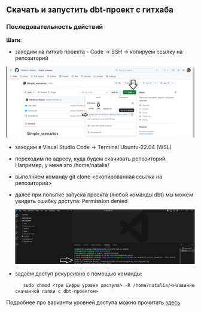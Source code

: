 ## Скачать и запустить dbt-проект с гитхаба
### Последовательность действий

**Шаги**:
- заходим на гитхаб проекта - Code -> SSH -> копируем ссылку на репозиторий
    
![cover](https://github.com/Malakhova-Natalya/Simple_scenarios/blob/main/start_dbt_project_from_github/01%20git%20clone.png)

- заходим в Visual Studio Code -> Terminal Ubuntu-22.04 (WSL)
- переходим по адресу, куда будем скачивать репозиторий. Например, у меня это /home/natalia/
- выполняем команду git clone <скопированная ссылка на репозиторий>
- далее при попытке запуска проекта (любой команды dbt) мы можем увидеть ошибку доступа: Permission denied
 
  ![cover](https://github.com/Malakhova-Natalya/Simple_scenarios/blob/main/start_dbt_project_from_github/02%20permission%20denied.png)
- задаём доступ рекурсивно с помощью команды:
 
         sudo chmod <три цифры уровня доступа> -R /home/natalia/<название скачанной папки с dbt-проектом>
  
Подробнее про варианты уровней доступа можно прочитать [здесь](https://www.maketecheasier.com/file-permissions-what-does-chmod-777-means/)
